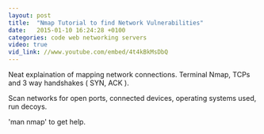 ```yaml
---
layout: post
title:  "Nmap Tutorial to find Network Vulnerabilities"
date:   2015-01-10 16:24:28 +0100
categories: code web networking servers
video: true
vid_link: //www.youtube.com/embed/4t4kBkMsDbQ
---
```


Neat explaination of mapping network connections.   Terminal Nmap, TCPs and 3 way handshakes ( SYN, ACK ).

Scan networks for open ports, connected devices, operating systems used, run decoys.

'man nmap' to get help.


